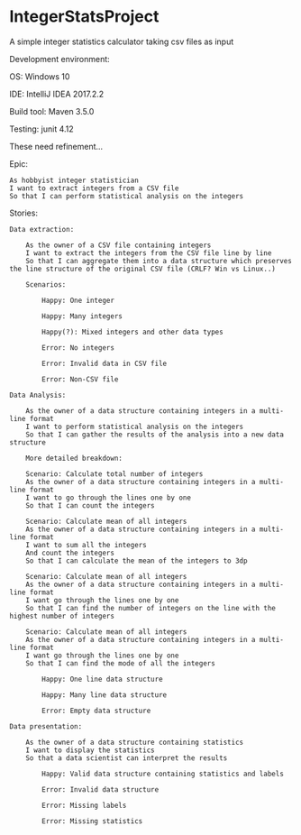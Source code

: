 # IntegerStatsProject
A simple integer statistics calculator taking csv files as input

Development environment:

  OS: Windows 10
  
  IDE: IntelliJ IDEA 2017.2.2
  
  Build tool: Maven 3.5.0
  
  Testing: junit 4.12
  
These need refinement...

Epic:

	As hobbyist integer statistician
	I want to extract integers from a CSV file
	So that I can perform statistical analysis on the integers

Stories:

	Data extraction:

		As the owner of a CSV file containing integers
		I want to extract the integers from the CSV file line by line
		So that I can aggregate them into a data structure which preserves the line structure of the original CSV file (CRLF? Win vs Linux..)

		Scenarios:
		
			Happy: One integer
			
			Happy: Many integers
			
			Happy(?): Mixed integers and other data types
			
			Error: No integers
			
			Error: Invalid data in CSV file
			
			Error: Non-CSV file
			
	Data Analysis:
	
		As the owner of a data structure containing integers in a multi-line format
		I want to perform statistical analysis on the integers
		So that I can gather the results of the analysis into a new data structure
		
		More detailed breakdown:
		
		Scenario: Calculate total number of integers
		As the owner of a data structure containing integers in a multi-line format
		I want to go through the lines one by one
		So that I can count the integers
		
		Scenario: Calculate mean of all integers
		As the owner of a data structure containing integers in a multi-line format
		I want to sum all the integers
		And count the integers
		So that I can calculate the mean of the integers to 3dp
		
		Scenario: Calculate mean of all integers
		As the owner of a data structure containing integers in a multi-line format
		I want go through the lines one by one
		So that I can find the number of integers on the line with the highest number of integers
		
		Scenario: Calculate mean of all integers
		As the owner of a data structure containing integers in a multi-line format
		I want go through the lines one by one
		So that I can find the mode of all the integers
		
			Happy: One line data structure
			
			Happy: Many line data structure
			
			Error: Empty data structure
	
	Data presentation:
	
		As the owner of a data structure containing statistics
		I want to display the statistics
		So that a data scientist can interpret the results
		
			Happy: Valid data structure containing statistics and labels
			
			Error: Invalid data structure
			
			Error: Missing labels
			
			Error: Missing statistics
  
  

  
  
